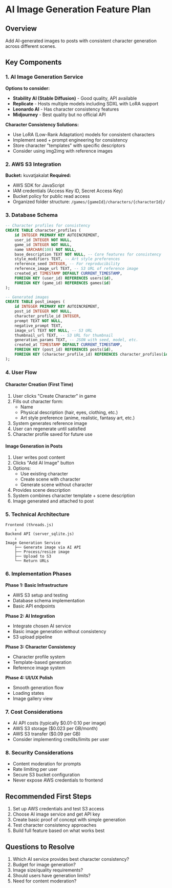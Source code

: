 # AI Image Generation Feature Plan

## Overview
Add AI-generated images to posts with consistent character generation across different scenes.

## Key Components

### 1. AI Image Generation Service
**Options to consider:**
- **Stability AI (Stable Diffusion)** - Good quality, API available
- **Replicate** - Hosts multiple models including SDXL with LoRA support
- **Leonardo AI** - Has character consistency features
- **Midjourney** - Best quality but no official API

**Character Consistency Solutions:**
- Use LoRA (Low-Rank Adaptation) models for consistent characters
- Implement seed + prompt engineering for consistency
- Store character "templates" with specific descriptors
- Consider using img2img with reference images

### 2. AWS S3 Integration
**Bucket:** kuvatjakalat
**Required:**
- AWS SDK for JavaScript
- IAM credentials (Access Key ID, Secret Access Key)
- Bucket policy for public read access
- Organized folder structure: `/games/{gameId}/characters/{characterId}/`

### 3. Database Schema
```sql
-- Character profiles for consistency
CREATE TABLE character_profiles (
    id INTEGER PRIMARY KEY AUTOINCREMENT,
    user_id INTEGER NOT NULL,
    game_id INTEGER NOT NULL,
    name VARCHAR(100) NOT NULL,
    base_description TEXT NOT NULL, -- Core features for consistency
    style_modifiers TEXT, -- Art style preferences
    reference_seed INTEGER, -- For reproducibility
    reference_image_url TEXT, -- S3 URL of reference image
    created_at TIMESTAMP DEFAULT CURRENT_TIMESTAMP,
    FOREIGN KEY (user_id) REFERENCES users(id),
    FOREIGN KEY (game_id) REFERENCES games(id)
);

-- Generated images
CREATE TABLE post_images (
    id INTEGER PRIMARY KEY AUTOINCREMENT,
    post_id INTEGER NOT NULL,
    character_profile_id INTEGER,
    prompt TEXT NOT NULL,
    negative_prompt TEXT,
    image_url TEXT NOT NULL, -- S3 URL
    thumbnail_url TEXT, -- S3 URL for thumbnail
    generation_params TEXT, -- JSON with seed, model, etc.
    created_at TIMESTAMP DEFAULT CURRENT_TIMESTAMP,
    FOREIGN KEY (post_id) REFERENCES posts(id),
    FOREIGN KEY (character_profile_id) REFERENCES character_profiles(id)
);
```

### 4. User Flow

#### Character Creation (First Time)
1. User clicks "Create Character" in game
2. Fills out character form:
   - Name
   - Physical description (hair, eyes, clothing, etc.)
   - Art style preference (anime, realistic, fantasy art, etc.)
3. System generates reference image
4. User can regenerate until satisfied
5. Character profile saved for future use

#### Image Generation in Posts
1. User writes post content
2. Clicks "Add AI Image" button
3. Options:
   - Use existing character
   - Create scene with character
   - Generate scene without character
4. Provides scene description
5. System combines character template + scene description
6. Image generated and attached to post

### 5. Technical Architecture

```
Frontend (threads.js)
    ↓
Backend API (server_sqlite.js)
    ↓
Image Generation Service
    ├── Generate image via AI API
    ├── Process/resize image
    ├── Upload to S3
    └── Return URLs
```

### 6. Implementation Phases

**Phase 1: Basic Infrastructure**
- AWS S3 setup and testing
- Database schema implementation
- Basic API endpoints

**Phase 2: AI Integration**
- Integrate chosen AI service
- Basic image generation without consistency
- S3 upload pipeline

**Phase 3: Character Consistency**
- Character profile system
- Template-based generation
- Reference image system

**Phase 4: UI/UX Polish**
- Smooth generation flow
- Loading states
- Image gallery view

### 7. Cost Considerations
- AI API costs (typically $0.01-0.10 per image)
- AWS S3 storage ($0.023 per GB/month)
- AWS S3 transfer ($0.09 per GB)
- Consider implementing credits/limits per user

### 8. Security Considerations
- Content moderation for prompts
- Rate limiting per user
- Secure S3 bucket configuration
- Never expose AWS credentials to frontend

## Recommended First Steps
1. Set up AWS credentials and test S3 access
2. Choose AI image service and get API key
3. Create basic proof of concept with simple generation
4. Test character consistency approaches
5. Build full feature based on what works best

## Questions to Resolve
1. Which AI service provides best character consistency?
2. Budget for image generation?
3. Image size/quality requirements?
4. Should users have generation limits?
5. Need for content moderation?